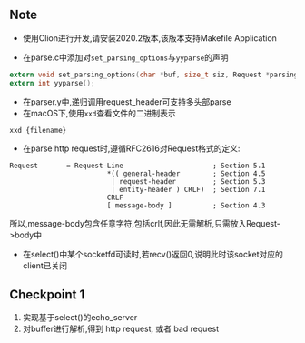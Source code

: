 ## Note
- 使用Clion进行开发,请安装2020.2版本,该版本支持Makefile Application 
 
- 在parse.c中添加对`set_parsing_options`与`yyparse`的声明
```c
extern void set_parsing_options(char *buf, size_t siz, Request *parsing_request);
extern int yyparse();
```

- 在parser.y中,递归调用request_header可支持多头部parse
- 在macOS下,使用`xxd`查看文件的二进制表示
```shell script
xxd {filename}
```
- 在parse http request时,遵循RFC2616对Request格式的定义:
```
Request       = Request-Line                      ; Section 5.1
                        *(( general-header        ; Section 4.5
                         | request-header         ; Section 5.3
                         | entity-header ) CRLF)  ; Section 7.1
                        CRLF
                        [ message-body ]          ; Section 4.3

```
所以,message-body包含任意字符,包括crlf,因此无需解析,只需放入Request->body中  
- 在select()中某个socketfd可读时,若recv()返回0,说明此时该socket对应的client已关闭


## Checkpoint 1
1. 实现基于select()的echo_server  
2. 对buffer进行解析,得到 http request, 或者 bad request